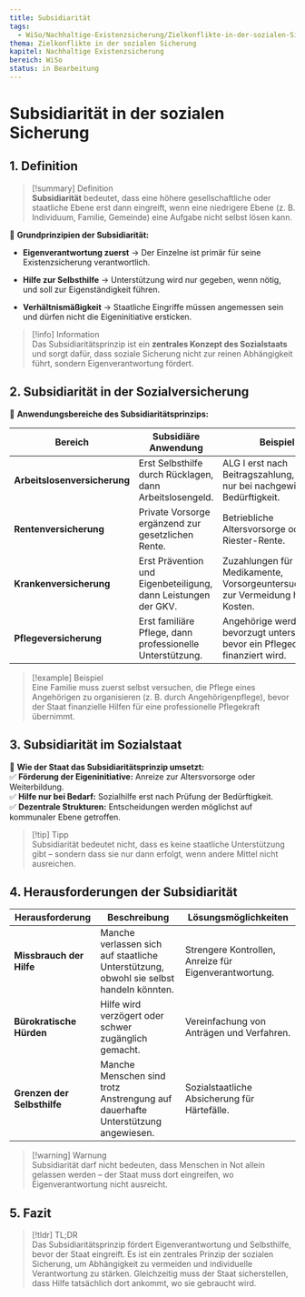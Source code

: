 ```yaml
---
title: Subsidiarität
tags:
  - WiSo/Nachhaltige-Existenzsicherung/Zielkonflikte-in-der-sozialen-Sicherung
thema: Zielkonflikte in der sozialen Sicherung
kapitel: Nachhaltige Existenzsicherung
bereich: WiSo
status: in Bearbeitung
---
```


# Subsidiarität in der sozialen Sicherung

## 1. Definition

> [!summary] Definition  
> **Subsidiarität** bedeutet, dass eine höhere gesellschaftliche oder staatliche Ebene erst dann eingreift, wenn eine niedrigere Ebene (z. B. Individuum, Familie, Gemeinde) eine Aufgabe nicht selbst lösen kann.

📌 **Grundprinzipien der Subsidiarität:**

- **Eigenverantwortung zuerst** → Der Einzelne ist primär für seine Existenzsicherung verantwortlich.
    
- **Hilfe zur Selbsthilfe** → Unterstützung wird nur gegeben, wenn nötig, und soll zur Eigenständigkeit führen.
    
- **Verhältnismäßigkeit** → Staatliche Eingriffe müssen angemessen sein und dürfen nicht die Eigeninitiative ersticken.
    

> [!info] Information  
> Das Subsidiaritätsprinzip ist ein **zentrales Konzept des Sozialstaats** und sorgt dafür, dass soziale Sicherung nicht zur reinen Abhängigkeit führt, sondern Eigenverantwortung fördert.

## 2. Subsidiarität in der Sozialversicherung

📌 **Anwendungsbereiche des Subsidiaritätsprinzips:**

|Bereich|Subsidiäre Anwendung|Beispiel|
|---|---|---|
|**Arbeitslosenversicherung**|Erst Selbsthilfe durch Rücklagen, dann Arbeitslosengeld.|ALG I erst nach Beitragszahlung, ALG II nur bei nachgewiesener Bedürftigkeit.|
|**Rentenversicherung**|Private Vorsorge ergänzend zur gesetzlichen Rente.|Betriebliche Altersvorsorge oder Riester-Rente.|
|**Krankenversicherung**|Erst Prävention und Eigenbeteiligung, dann Leistungen der GKV.|Zuzahlungen für Medikamente, Vorsorgeuntersuchungen zur Vermeidung hoher Kosten.|
|**Pflegeversicherung**|Erst familiäre Pflege, dann professionelle Unterstützung.|Angehörige werden bevorzugt unterstützt, bevor ein Pflegedienst finanziert wird.|

> [!example] Beispiel  
> Eine Familie muss zuerst selbst versuchen, die Pflege eines Angehörigen zu organisieren (z. B. durch Angehörigenpflege), bevor der Staat finanzielle Hilfen für eine professionelle Pflegekraft übernimmt.

## 3. Subsidiarität im Sozialstaat

📌 **Wie der Staat das Subsidiaritätsprinzip umsetzt:**  
✅ **Förderung der Eigeninitiative:** Anreize zur Altersvorsorge oder Weiterbildung.  
✅ **Hilfe nur bei Bedarf:** Sozialhilfe erst nach Prüfung der Bedürftigkeit.  
✅ **Dezentrale Strukturen:** Entscheidungen werden möglichst auf kommunaler Ebene getroffen.

> [!tip] Tipp  
> Subsidiarität bedeutet nicht, dass es keine staatliche Unterstützung gibt – sondern dass sie nur dann erfolgt, wenn andere Mittel nicht ausreichen.

## 4. Herausforderungen der Subsidiarität

|Herausforderung|Beschreibung|Lösungsmöglichkeiten|
|---|---|---|
|**Missbrauch der Hilfe**|Manche verlassen sich auf staatliche Unterstützung, obwohl sie selbst handeln könnten.|Strengere Kontrollen, Anreize für Eigenverantwortung.|
|**Bürokratische Hürden**|Hilfe wird verzögert oder schwer zugänglich gemacht.|Vereinfachung von Anträgen und Verfahren.|
|**Grenzen der Selbsthilfe**|Manche Menschen sind trotz Anstrengung auf dauerhafte Unterstützung angewiesen.|Sozialstaatliche Absicherung für Härtefälle.|

> [!warning] Warnung  
> Subsidiarität darf nicht bedeuten, dass Menschen in Not allein gelassen werden – der Staat muss dort eingreifen, wo Eigenverantwortung nicht ausreicht.

## 5. Fazit

> [!tldr] TL;DR  
> Das Subsidiaritätsprinzip fördert Eigenverantwortung und Selbsthilfe, bevor der Staat eingreift. Es ist ein zentrales Prinzip der sozialen Sicherung, um Abhängigkeit zu vermeiden und individuelle Verantwortung zu stärken. Gleichzeitig muss der Staat sicherstellen, dass Hilfe tatsächlich dort ankommt, wo sie gebraucht wird.
